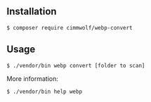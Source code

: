 ## Installation

```shell script
$ composer require cimmwolf/webp-convert
```

## Usage

```shell script
$ ./vendor/bin webp convert [folder to scan]
```

More information:
```shell script
$ ./vendor/bin help webp
```
